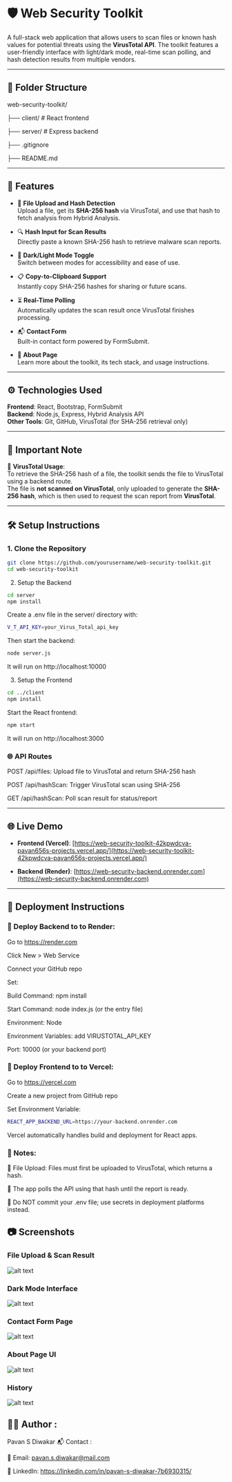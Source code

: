 # 🛡️ Web Security Toolkit

A full-stack web application that allows users to scan files or known hash values for potential threats using the **VirusTotal API**. The toolkit features a user-friendly interface with light/dark mode, real-time scan polling, and hash detection results from multiple vendors.

---

## 📁 Folder Structure

web-security-toolkit/

├── client/ # React frontend

├── server/ # Express backend

├── .gitignore

├── README.md


---

## 🚀 Features

- 📁 **File Upload and Hash Detection**  
  Upload a file, get its **SHA-256 hash** via VirusTotal, and use that hash to fetch analysis from Hybrid Analysis.

- 🔍 **Hash Input for Scan Results**  
  Directly paste a known SHA-256 hash to retrieve malware scan reports.

- 🌙 **Dark/Light Mode Toggle**  
  Switch between modes for accessibility and ease of use.

- 📋 **Copy-to-Clipboard Support**  
  Instantly copy SHA-256 hashes for sharing or future scans.

- ⏳ **Real-Time Polling**  
  Automatically updates the scan result once VirusTotal finishes processing.

- 📬 **Contact Form**  
  Built-in contact form powered by FormSubmit.

- 🧾 **About Page**  
  Learn more about the toolkit, its tech stack, and usage instructions.

---

## ⚙️ Technologies Used

**Frontend**: React, Bootstrap, FormSubmit  
**Backend**: Node.js, Express, Hybrid Analysis API  
**Other Tools**: Git, GitHub, VirusTotal (for SHA-256 retrieval only)

---

## 📝 Important Note

📌 **VirusTotal Usage**:  
To retrieve the SHA-256 hash of a file, the toolkit sends the file to VirusTotal using a backend route.  
The file is **not scanned on VirusTotal**, only uploaded to generate the **SHA-256 hash**, which is then used to request the scan report from **VirusTotal**.

---

## 🛠️ Setup Instructions

### 1. Clone the Repository

```bash
git clone https://github.com/yourusername/web-security-toolkit.git
cd web-security-toolkit
```

2. Setup the Backend

```bash
cd server
npm install
```

Create a .env file in the server/ directory with:
```bash
V_T_API_KEY=your_Virus_Total_api_key
```

Then start the backend:
```bash
node server.js
```
It will run on http://localhost:10000


3. Setup the Frontend
```bash
cd ../client
npm install
```

Start the React frontend:
```bash
npm start
```
It will run on http://localhost:3000


### 🌐 API Routes

POST /api/files: Upload file to VirusTotal and return SHA-256 hash

POST /api/hashScan: Trigger VirusTotal scan using SHA-256

GET /api/hashScan: Poll scan result for status/report

---

## 🌐 Live Demo

- **Frontend (Vercel)**: [https://web-security-toolkit-42kpwdcva-pavan656s-projects.vercel.app/](https://web-security-toolkit-42kpwdcva-pavan656s-projects.vercel.app/)

- **Backend (Render)**: [https://web-security-backend.onrender.com](https://web-security-backend.onrender.com)

---

## 🚀 Deployment Instructions

### 🚀 Deploy Backend to to Render:

Go to https://render.com

Click New > Web Service

Connect your GitHub repo

Set:

Build Command: npm install

Start Command: node index.js (or the entry file)

Environment: Node

Environment Variables: add VIRUSTOTAL_API_KEY

Port: 10000 (or your backend port)

### 🚀 Deploy Frontend to to Vercel:

Go to https://vercel.com

Create a new project from GitHub repo

Set Environment Variable:
```bash
REACT_APP_BACKEND_URL=https://your-backend.onrender.com
```
Vercel automatically handles build and deployment for React apps.

### 📝 Notes:

🧾 File Upload: Files must first be uploaded to VirusTotal, which returns a hash.

🔁 The app polls the API using that hash until the report is ready.

🔐 Do NOT commit your .env file; use secrets in deployment platforms instead.


## 📷 Screenshots

### File Upload & Scan Result
![alt text](<Screenshot 2025-07-18 141047.png>)

### Dark Mode Interface
![alt text](<Screenshot 2025-07-18 141114.png>)

### Contact Form Page
![alt text](<Screenshot 2025-07-18 141141.png>)

### About Page UI
![alt text](<Screenshot 2025-07-18 141709.png>)

### History
![alt text](<Screenshot 2025-07-18 141743.png>)

## 🙋‍♂️ Author :

Pavan S Diwakar
📬 Contact :

📧 Email: pavan.s.diwakar@mail.com

💼 LinkedIn: https://linkedin.com/in/pavan-s-diwakar-7b6930315/

